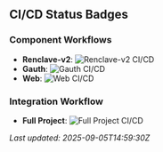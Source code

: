 ## CI/CD Status Badges

### Component Workflows

- **Renclave-v2**: ![Renclave-v2 CI/CD](https://github.com/dojima-foundation/tee-auth/workflows/Renclave-v2%20CI%20CD/badge.svg)
- **Gauth**: ![Gauth CI/CD](https://github.com/dojima-foundation/tee-auth/workflows/Gauth%20CI%20CD/badge.svg)
- **Web**: ![Web CI/CD](https://github.com/dojima-foundation/tee-auth/workflows/Web%20CI%20CD/badge.svg)

### Integration Workflow

- **Full Project**: ![Full Project CI/CD](https://github.com/dojima-foundation/tee-auth/workflows/Full%20Project%20CI%20CD/badge.svg)

*Last updated: 2025-09-05T14:59:30Z*
